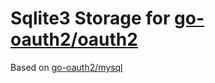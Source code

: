 # Sqlite3 Storage for [go-oauth2/oauth2](https://github.com/go-oauth2/oauth2) 

Based on [go-oauth2/mysql](https://github.com/go-oauth2/mysql)

